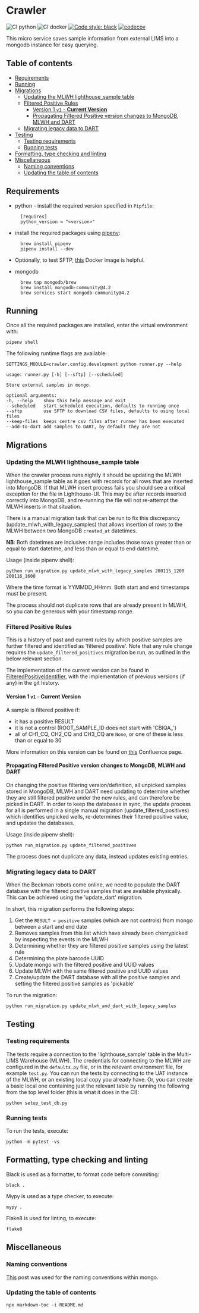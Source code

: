 # Crawler

![CI python](https://github.com/sanger/crawler/workflows/CI%20python/badge.svg?branch=develop)
![CI docker](https://github.com/sanger/crawler/workflows/CI%20docker/badge.svg?branch=develop)
[![Code style: black](https://img.shields.io/badge/code%20style-black-000000.svg)](https://github.com/psf/black)
[![codecov](https://codecov.io/gh/sanger/crawler/branch/develop/graph/badge.svg)](https://codecov.io/gh/sanger/crawler)

This micro service saves sample information from external LIMS into a mongodb instance for easy
querying.

## Table of contents

<!-- toc -->

* [Requirements](#requirements)
* [Running](#running)
* [Migrations](#migrations)
  * [Updating the MLWH lighthouse_sample table](#updating-the-mlwh-lighthouse_sample-table)
  * [Filtered Positive Rules](#filtered-positive-rules)
    * [Version 1 `v1` - **Current Version**](#version-1-v1---current-version)
    * [Propagating Filtered Positive version changes to MongoDB, MLWH and DART](#propagating-filtered-positive-version-changes-to-mongodb-mlwh-and-dart)
  * [Migrating legacy data to DART](#migrating-legacy-data-to-dart)
* [Testing](#testing)
  * [Testing requirements](#testing-requirements)
  * [Running tests](#running-tests)
* [Formatting, type checking and linting](#formatting-type-checking-and-linting)
* [Miscellaneous](#miscellaneous)
  * [Naming conventions](#naming-conventions)
  * [Updating the table of contents](#updating-the-table-of-contents)

<!-- tocstop -->

## Requirements

* python - install the required version specified in `Pipfile`:

        [requires]
        python_version = "<version>"

* install the required packages using [pipenv](https://github.com/pypa/pipenv):

        brew install pipenv
        pipenv install --dev

* Optionally, to test SFTP, [this](https://hub.docker.com/r/atmoz/sftp/) Docker image is helpful.

* mongodb

        brew tap mongodb/brew
        brew install mongodb-community@4.2
        brew services start mongodb-community@4.2

## Running

Once all the required packages are installed, enter the virtual environment with:

    pipenv shell

The following runtime flags are available:

    SETTINGS_MODULE=crawler.config.development python runner.py --help

    usage: runner.py [-h] [--sftp] [--scheduled]

    Store external samples in mongo.

    optional arguments:
    -h, --help    show this help message and exit
    --scheduled   start scheduled execution, defaults to running once
    --sftp        use SFTP to download CSV files, defaults to using local files
    --keep-files  keeps centre csv files after runner has been executed
    --add-to-dart add samples to DART, by default they are not

## Migrations

### Updating the MLWH lighthouse_sample table

When the crawler process runs nightly it should be updating the MLWH lighthouse_sample table as it goes with records for
all rows that are inserted into MongoDB. If that MLWH insert process fails you should see a critical exception for the
file in Lighthouse-UI. This may be after records inserted correctly into MongoDB, and re-running the file will not
re-attempt the MLWH inserts in that situation.

There is a manual migration task that can be run to fix this discrepancy (update_mlwh_with_legacy_samples) that allows
insertion of rows to the MLWH between two MongoDB `created_at` datetimes.

__NB__: Both datetimes are inclusive: range includes those rows greater than or equal to start datetime, and less than
or equal to end datetime.

Usage (inside pipenv shell):

    python run_migration.py update_mlwh_with_legacy_samples 200115_1200 200116_1600

Where the time format is YYMMDD_HHmm. Both start and end timestamps must be present.

The process should not duplicate rows that are already present in MLWH, so you can be generous with your timestamp
range.

### Filtered Positive Rules

This is a history of past and current rules by which positive samples are further filtered and identified as
'filtered positive'. Note that any rule change requires the `update_filtered_positives` migration be run, as outlined
in the below relevant section.

The implementation of the current version can be found in [FilteredPositiveIdentifier](./crawler/filtered_positive_identifier.py),
with the implementation of previous versions (if any) in the git history.

#### Version 1 `v1` - **Current Version**

A sample is filtered positive if:

* it has a positive RESULT
* it is not a control (ROOT_SAMPLE_ID does not start with 'CBIQA_')
* all of CH1_CQ, CH2_CQ and CH3_CQ are `None`, or one of these is less than or equal to 30

More information on this version can be found on [this](https://ssg-confluence.internal.sanger.ac.uk/display/PSDPUB/UAT+6th+October+2020)
Confluence page.

#### Propagating Filtered Positive version changes to MongoDB, MLWH and DART

On changing the positive filtering version/definition, all unpicked samples stored in MongoDB, MLWH and DART need
updating to determine whether they are still filtered positive under the new rules, and can therefore be picked in DART.
In order to keep the databases in sync, the update process for all is performed in a single manual migration
(update_filtered_positives) which identifies unpicked wells, re-determines their filtered positive value, and updates
the databases.

Usage (inside pipenv shell):

    python run_migration.py update_filtered_positives

The process does not duplicate any data, instead updates existing entries.

### Migrating legacy data to DART

When the Beckman robots come online, we need to populate the DART database with the filtered positive samples that are
available physically. This can be achieved using the 'update_dart' migration.

In short, this migration performs the following steps:

1. Get the `RESULT = positive` samples (which are not controls) from mongo between a start and end date
1. Removes samples from this list which have already been cherrypicked by inspecting the events in the MLWH
1. Determining whether they are filtered positive samples using the latest rule
1. Determining the plate barcode UUID
1. Update mongo with the filtered positive and UUID values
1. Update MLWH with the same filtered positive and UUID values
1. Create/update the DART database with all the positive samples and setting the filtered positive samples as 'pickable'

To run the migration:

    python run_migration.py update_mlwh_and_dart_with_legacy_samples

## Testing

### Testing requirements

The tests require a connection to the 'lighthouse_sample' table in the Multi-LIMS Warehouse (MLWH). The credentials for
connecting to the MLWH are configured in the `defaults.py` file, or in the relevant environment file, for example
`test.py`. You can run the tests by connecting to the UAT instance of the MLWH, or an existing local copy you already
have. Or, you can create a basic local one containing just the relevant table by running the following from the top
level folder (this is what it does in the CI):

    python setup_test_db.py

### Running tests

To run the tests, execute:

    python -m pytest -vs

## Formatting, type checking and linting

Black is used as a formatter, to format code before commiting:

    black .

Mypy is used as a type checker, to execute:

    mypy .

Flake8 is used for linting, to execute:

    flake8

## Miscellaneous

### Naming conventions

[This](https://stackoverflow.com/a/45335909) post was used for the naming conventions within mongo.

### Updating the table of contents

    npx markdown-toc -i README.md
